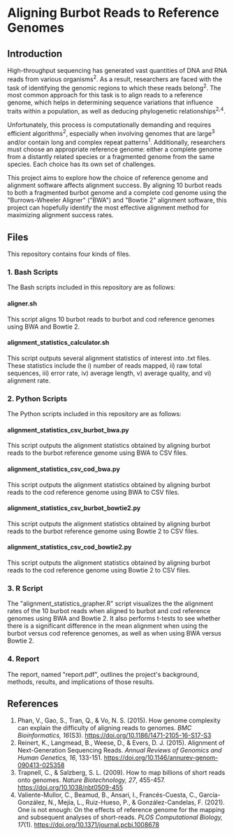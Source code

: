 # Aligning Burbot Reads to Reference Genomes

## Introduction

High-throughput sequencing has generated vast quantities of DNA and RNA reads from various organisms<sup>2</sup>. As a result, researchers are faced with the task of identifying the genomic regions to which these reads belong<sup>2</sup>. The most common approach for this task is to align reads to a reference genome, which helps in determining sequence variations that influence traits within a population, as well as deducing phylogenetic relationships<sup>2,4</sup>.

Unfortunately, this process is computationally demanding and requires efficient algorithms<sup>2</sup>, especially when involving genomes that are large<sup>3</sup> and/or contain long and complex repeat patterns<sup>1</sup>. Additionally, researchers must choose an appropriate reference genome: either a complete genome from a distantly related species or a fragmented genome from the same species. Each choice has its own set of challenges.

This project aims to explore how the choice of reference genome and alignment software affects alignment success. By aligning 10 burbot reads to both a fragmented burbot genome and a complete cod genome using the "Burrows-Wheeler Aligner" ("BWA") and "Bowtie 2" alignment software, this project can hopefully identify the most effective alignment method for maximizing alignment success rates.

## Files

This repository contains four kinds of files.

### 1. Bash Scripts

The Bash scripts included in this repository are as follows:

#### aligner.sh

This script aligns 10 burbot reads to burbot and cod reference genomes using BWA and Bowtie 2.

#### alignment_statistics_calculator.sh

This script outputs several alignment statistics of interest into .txt files. These statistics include the i) number of reads mapped, ii) raw total sequences, iii) error rate, iv) average length, v) average quality, and vi) alignment rate.

### 2. Python Scripts

The Python scripts included in this repository are as follows:

#### alignment_statistics_csv_burbot_bwa.py

This script outputs the alignment statistics obtained by aligning burbot reads to the burbot reference genome using BWA to CSV files.

#### alignment_statistics_csv_cod_bwa.py

This script outputs the alignment statistics obtained by aligning burbot reads to the cod reference genome using BWA to CSV files.


#### alignment_statistics_csv_burbot_bowtie2.py

This script outputs the alignment statistics obtained by aligning burbot reads to the burbot reference genome using Bowtie 2 to CSV files.


#### alignment_statistics_csv_cod_bowtie2.py

This script outputs the alignment statistics obtained by aligning burbot reads to the cod reference genome using Bowtie 2 to CSV files.

### 3. R Script

The "alignment_statistics_grapher.R" script visualizes the the alignment rates of the 10 burbot reads when aligned to burbot and cod reference genomes using BWA and Bowtie 2. It also performs t-tests to see whether there is a significant difference in the mean alignment when using the burbot versus cod reference genomes, as well as when using BWA versus Bowtie 2.

### 4. Report

The report, named "report.pdf", outlines the project's background, methods, results, and implications of those results.

## References

1. Phan, V., Gao, S., Tran, Q., & Vo, N. S. (2015). How genome complexity can explain the difficulty of aligning reads to genomes. <em>BMC Bioinformatics, 16</em>(S3). https://doi.org/10.1186/1471-2105-16-S17-S3
2. Reinert, K., Langmead, B., Weese, D., & Evers, D. J. (2015). Alignment of Next-Generation Sequencing Reads. <em>Annual Reviews of Genomics and Human Genetics, 16</em>, 133-151. https://doi.org/10.1146/annurev-genom-090413-025358
3. Trapnell, C., & Salzberg, S. L. (2009). How to map billions of short reads onto genomes. <em>Nature Biotechnology, 27</em>, 455-457. https://doi.org/10.1038/nbt0509-455
4. Valiente-Mullor, C., Beamud, B., Ansari, I., Francés-Cuesta, C., García-González, N., Mejía, L., Ruiz-Hueso, P., & González-Candelas, F. (2021). One is not enough: On the effects of reference genome for the mapping and subsequent analyses of short-reads. <em>PLOS Computational Biology, 17</em>(1). https://doi.org/10.1371/journal.pcbi.1008678